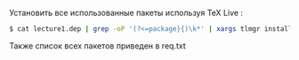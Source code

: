 Установить все использованные пакеты используя TeX Live :
```sh
$ cat lecture1.dep | grep -oP '(?<=package}{)\k*' | xargs tlmgr install 
```
Также список всех пакетов приведен в req.txt

